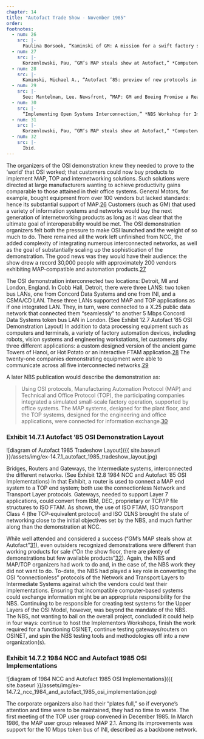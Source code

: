 ```yaml
---
chapter: 14
title: "Autofact Trade Show - November 1985"
order: 
footnotes:
  - num: 26
    src: |-
      Paulina Borsook, “Kaminski of GM: A mission for a swift factory standard,” *Data Communications* (March 1986), p. 109.
  - num: 27
    src: |-
      Korzenlowski, Pau, “GM’s MAP steals show at Autofact,” *Computerworld* (Nov. 11 1985), p.1
  - num: 28
    src: |-
      Kaminski, Michael A., “Autofact ’85: preview of new protocols in action,” *IEEE Spectrum* (April 1986), pp. 58-59
  - num: 29
    src: |-
      See: Mantelman, Lee. Newsfront, “MAP: GM and Boeing Promise a Real Four-Bus Circus,” *Data Communications* October 1985, pp. 78-79.
  - num: 30
    src: |-
      “Implementing Open Systems Interconnection,” *NBS Workshop for Implementors of Open Systems Interconnection*, Institute for Computer Sciences and Technology.
  - num: 31
    src: |-
      Korzenlowski, Pau, “GM’s MAP steals show at Autofact,” *Computerworld* Nov. 11, 1985, p.1
  - num: 32
    src: |-
      Ibid.
---
```


The organizers of the OSI demonstration knew they needed to prove to the ‘world’ that OSI worked; that customers could now buy products to implement MAP, TOP and internetworking solutions. Such solutions were directed at large manufacturers wanting to achieve productivity gains comparable to those attained in their office systems. General Motors, for example, bought equipment from over 100 vendors but lacked standards: hence its substantial support of MAP.<a name="fnloc26" href="#fn26">26</a>  Customers (such as GM) that used a variety of information systems and networks would buy the next generation of internetworking products as long as it was clear that the ultimate goal of interoperability would be met. The OSI demonstration organizers felt both the pressure to make OSI launched and the weight of so much to do. There remained all the work left unfinished from NCC, the added complexity of integrating numerous interconnected networks, as well as the goal of substantially scaling up the sophistication of the demonstration. The good news was they would have their audience: the show drew a record 30,000 people with approximately 200 vendors exhibiting MAP-compatible and automation products.<a name="fnloc27" href="#fn27">27</a>

The OSI demonstration interconnected two locations: Detroit, MI and London, England. In Cobb Hall, Detroit, there were three LANS: two token bus LANs, one from Concord Data Systems and one from INI, and a CSMA/CD LAN. These three LANs supported MAP and TOP applications as if one integrated LAN. They, in turn, were connected to a X.25 public data network that connected them “seamlessly” to another 5 Mbps Concord Data Systems token bus LAN in London. (See Exhibit 12.7 Autofact ’85 OSI Demonstration Layout) In addition to data processing equipment such as computers and terminals, a variety of factory automation devices, including robots, vision systems and engineering workstations, let customers play three different applications: a custom designed version of the ancient game Towers of Hanoi, or Hot Potato or an interactive FTAM application.<a name="fnloc28" href="#fn28">28</a>  The twenty-one companies demonstrating equipment were able to communicate across all five interconnected networks.<a name="fnloc29" href="#fn29">29</a>

A later NBS publication would describe the demonstration as:

>Using OSI protocols, Manufacturing Automation Protocol (MAP) and Technical and Office Protocol (TOP), the participating companies integrated a simulated small-scale factory operation, supported by office systems. The MAP systems, designed for the plant floor, and the TOP systems, designed for the engineering and office applications, were connected for information exchange.<a name="fnloc30" href="#fn30">30</a>

### Exhibit 14.7.1 Autofact ’85 OSI Demonstration Layout

![diagram of Autofact 1985 Tradeshow Layout]({{ site.baseurl }}/assets/img/ex-14.7.1_autofact_1985_tradeshow_layout.jpg)

Bridges, Routers and Gateways, the Intermediate systems, interconnected the different networks. (See Exhibit 12.8 1984 NCC and Autofact ’85 OSI Implementations) In that Exhibit, a router is used to connect a MAP end system to a TOP end system; both use the connectionless Network and Transport Layer protocols. Gateways, needed to support Layer 7 applications, could convert from IBM, DEC, proprietary or TCP/IP file structures to ISO FTAM. As shown, the use of ISO FTAM, ISO transport Class 4 (the TCP-equivalent protocol) and ISO CLNS brought the state of networking close to the initial objectives set by the NBS, and much further along than the demonstration at NCC.

While well attended and considered a success (“GM’s MAP steals show at Autofact”<a name="fnloc31" href="#fn31">31</a>), even outsiders recognized demonstrations were different than working products for sale (“On the show floor, there are plenty of demonstrations but few available products”<a name="fnloc32" href="#fn32">32</a>). Again, the NBS and MAP/TOP organizers had work to do and, in the case of, the NBS work they did not want to do. To-date, the NBS had played a key role in converting the OSI “connectionless” protocols of the Network and Transport Layers to Intermediate Systems against which the vendors could test their implementations. Ensuring that incompatible computer-based systems could exchange information might be an appropriate responsibility for the NBS. Continuing to be responsible for creating test systems for the Upper Layers of the OSI Model, however, was beyond the mandate of the NBS. The NBS, not wanting to bail on the overall project, concluded it could help in four ways: continue to host the Implementors Workshops, finish the work required for a functioning OSINET, continue testing gateways/routers on OSINET, and spin the NBS testing tools and methodologies off into a new organization(s).

### Exhibit 14.7.2 1984 NCC and Autofact 1985 OSI Implementations

![diagram of 1984 NCC and Autofact 1985 OSI Implementations]({{ site.baseurl }}/assets/img/ex-14.7.2_ncc_1984_and_autofact_1985_osi_implementation.jpg)

The corporate organizers also had their “plates full,” so if everyone’s attention and time were to be maintained, they had no time to waste. The first meeting of the TOP user group convened in December 1985. In March 1986, the MAP user group released MAP 2.1. Among its improvements was support for the 10 Mbps token bus of INI, described as a backbone network.
